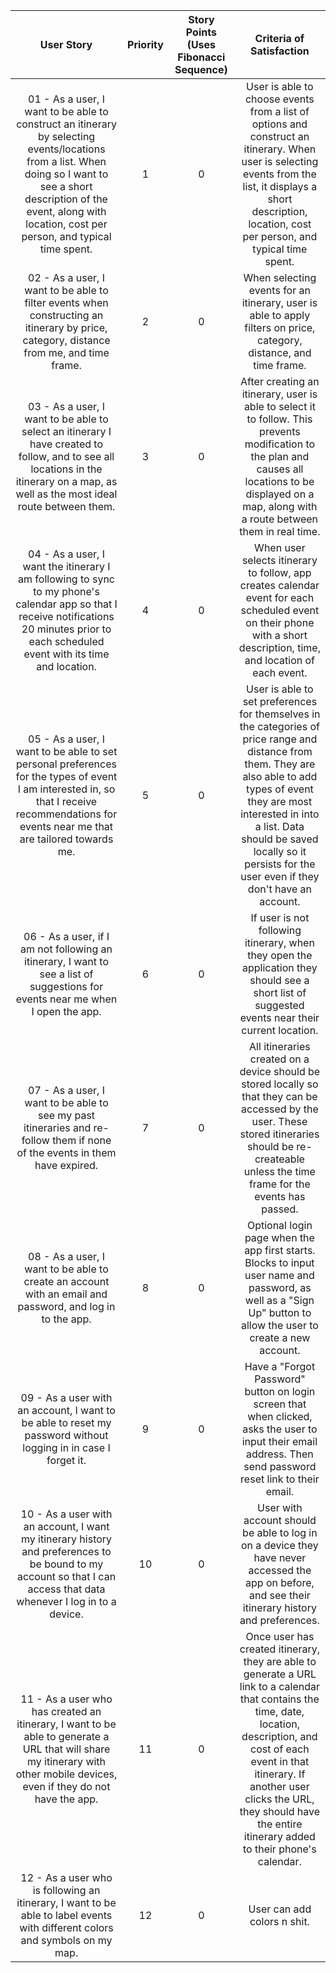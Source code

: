 |                                                                                                             User Story                                                                                                             | Priority | Story Points (Uses Fibonacci Sequence)|                                                                                                                                  Criteria of Satisfaction                                                                                                                                 |
|:----------------------------------------------------------------------------------------------------------------------------------------------------------------------------------------------------------------------------------:|:--------:|:------------:|:-----------------------------------------------------------------------------------------------------------------------------------------------------------------------------------------------------------------------------------------------------------------------------------------:|
| 01 - As a user, I want to be able to construct an itinerary by selecting events/locations from a list. When doing so I want to see a short description of the event, along with location, cost per person, and typical time spent. | 1        | 0            | User is able to choose events from a list of options and construct an itinerary. When user is selecting events from the list, it displays a short description, location, cost per person, and typical time spent.                                                                         |
| 02 - As a user, I want to be able to filter events when constructing an itinerary by price, category, distance from me, and time frame.                                                                                            | 2        | 0            | When selecting events for an itinerary, user is able to apply filters on price, category, distance, and time frame.                                                                                                                                                                       |
| 03 - As a user, I want to be able to select an itinerary I have created to follow, and to see all locations in the itinerary on a map, as well as the most ideal route between them.                                               | 3        | 0            | After creating an itinerary, user is able to select it to follow. This prevents modification to the plan and causes all locations to be displayed on a map, along with a route between them in real time.                                                                                 |
| 04 - As a user, I want the itinerary I am following to sync to my phone's calendar app so that I receive notifications 20 minutes prior to each scheduled event with its time and location.                                        | 4        | 0            | When user selects itinerary to follow, app creates calendar event for each scheduled event on their phone with a short description, time, and location of each event.                                                                                                                     |
| 05 - As a user, I want to be able to set personal preferences for the types of event I am interested in, so that I receive recommendations for events near me that are tailored towards me.                                        | 5        | 0            | User is able to set preferences for themselves in the categories of price range and distance from them. They are also able to add types of event they are most interested in into a list. Data should be saved locally so it persists for the user even if they don't have an account.    |
| 06 - As a user, if I am not following an itinerary, I want to see a list of suggestions for events near me when I open the app.                                                                                                    | 6        | 0            | If user is not following itinerary, when they open the application they should see a short list of suggested events near their current location.                                                                                                                                          |
| 07 - As a user, I want to be able to see my past itineraries and re-follow them if none of the events in them have expired.                                                                                                        | 7        | 0            | All itineraries created on a device should be stored locally so that they can be accessed by the user. These stored itineraries should be re-createable unless the time frame for the events has passed.                                                                                  |
| 08 - As a user, I want to be able to create an account with an email and password, and log in to the app.                                                                                                                          | 8        | 0            | Optional login page when the app first starts. Blocks to input user name and password, as well as a "Sign Up" button to allow the user to create a new account.                                                                                                                           |
| 09 - As a user with an account, I want to be able to reset my password without logging in in case I forget it.                                                                                                                     | 9        | 0            | Have a "Forgot Password" button on login screen that when clicked, asks the user to input their email address. Then send password reset link to their email.                                                                                                                              |
| 10 - As a user with an account, I want my itinerary history and preferences to be bound to my account so that I can access that data whenever I log in to a device.                                                                | 10       | 0            | User with account should be able to log in on a device they have never accessed the app on before, and see their itinerary history and preferences.                                                                                                                                       |
| 11 - As a user who has created an itinerary, I want to be able to generate a URL that will share my itinerary with other mobile devices, even if they do not have the app.                                                         | 11       | 0            | Once user has created itinerary, they are able to generate a URL link to a calendar that contains the time, date, location, description, and cost of each event in that itinerary. If another user clicks the URL, they should have the entire itinerary added to their phone's calendar. |
| 12 - As a user who is following an itinerary, I want to be able to label events with different colors and symbols on my map.                                                                                                       | 12       | 0            | User can add colors n shit.                                                                                                                                                                                                                                                               |
